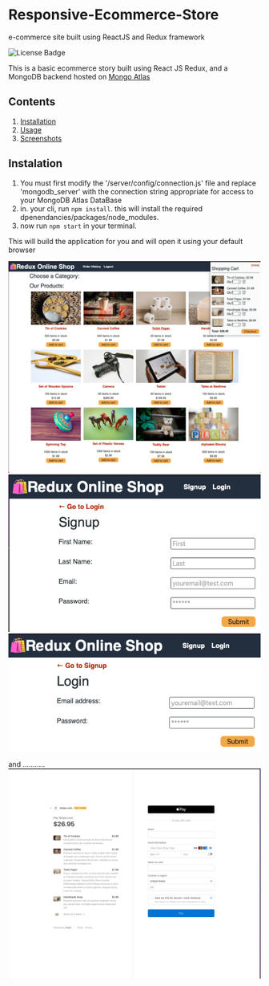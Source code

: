 # Responsive-Ecommerce-Store
e-commerce site built using ReactJS and Redux framework

![License Badge](https://img.shields.io/github/license/michaeladamgroberman/responsive-ecommerce-store)

This is a basic ecommerce story built using React JS Redux, and a MongoDB backend hosted on [Mongo Atlas](https://cloud.mongodb.com)  

## Contents

1. [Installation](#installation)
2. [Usage](#usage)
4. [Screenshots](#screenshots)


## Instalation
1. You must first modify the '/server/config/connection.js' file and replace 'mongodb_server' with the connection string appropriate for access to your MongoDB Atlas DataBase
2. in. your cli, run `npm install`. this will install the required dpenendancies/packages/node_modules.
3. now run `npm start` in your terminal. 

This will build the application for you and will open it using your default browser

![shoppingAndCart](https://github.com/MichaelAdamGroberman/Responsive-Ecommerce-Store/blob/main/assets/cart.png)
![signup](https://github.com/MichaelAdamGroberman/Responsive-Ecommerce-Store/blob/main/assets/signup.png)
![login](https://github.com/MichaelAdamGroberman/Responsive-Ecommerce-Store/blob/main/assets/login.png)

and ...........
![Checkout](https://github.com/MichaelAdamGroberman/Responsive-Ecommerce-Store/blob/main/assets/checkout.png)
